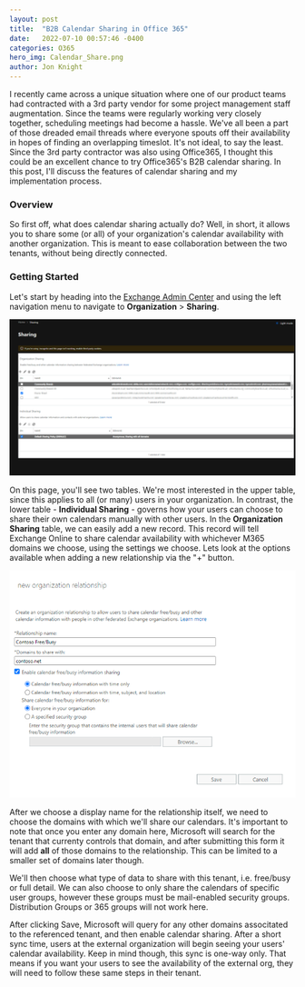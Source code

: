 ```yaml
---
layout: post
title:  "B2B Calendar Sharing in Office 365"
date:   2022-07-10 00:57:46 -0400
categories: O365
hero_img: Calendar_Share.png
author: Jon Knight
---
```

I recently came across a unique situation where one of our product teams had contracted with a 3rd party vendor for some project management staff augmentation. Since the teams were regularly working very closely together, scheduling meetings had become a hassle. We've all been a part of those dreaded email threads where everyone spouts off their availability in hopes of finding an overlapping timeslot. It's not ideal, to say the least. Since the 3rd party contractor was also using Office365, I thought this could be an excellent chance to try Office365's B2B calendar sharing. In this post, I'll discuss the features of calendar sharing and my implementation process.

### Overview

So first off, what does calendar sharing actually do? Well, in short, it allows you to share some (or all) of your organization's calendar availability with another organization. This is meant to ease collaboration between the two tenants, without being directly connected.


### Getting Started

Let's start by heading into the [Exchange Admin Center](https://admin.exchange.microsoft.com) and using the left navigation menu to navigate to **Organization** > **Sharing**. 

![Sharing Admin Center](/assets/images/post_imgs/Sharing_Admin_Center.png)

On this page, you'll see two tables. We're most interested in the upper table, since this applies to all (or many) users in your organization. In contrast, the lower table - **Individual Sharing** - governs how your users can choose to share their own calendars manually with other users. In the **Organization Sharing** table, we can easily add a new record. This record will tell Exchange Online to share calendar availability with whichever M365 domains we choose, using the settings we choose. Lets look at the options available when adding a new relationship via the "+" button.

![Add new sharing relationship pop-up](/assets/images/post_imgs/Sharing_Add_New.png)

After we choose a display name for the relationship itself, we need to choose the domains with which we'll share our calendars. It's important to note that once you enter any domain here, Microsoft will search for the tenant that currenty controls that domain, and after submitting this form it will add **all** of those domains to the relationship. This can be limited to a smaller set of domains later though. 

We'll then choose what type of data to share with this tenant, i.e. free/busy or full detail. We can also choose to only share the calendars of specific user groups, however these groups must be mail-enabled security groups. Distribution Groups or 365 groups will not work here. 

After clicking Save, Microsoft will query for any other domains associtated to the referenced tenant, and then enable calendar sharing. After a short sync time, users at the external organization will begin seeing your users' calendar availability. Keep in mind though, this sync is one-way only. That means if you want your users to see the availability of the external org, they will need to follow these same steps in their tenant. 